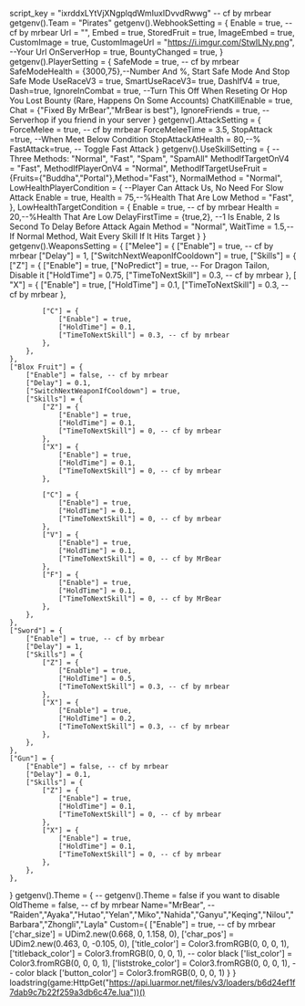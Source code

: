 script_key = "ixrddxLYtVjXNgplqdWmIuxIDvvdRwwg" -- cf by mrbear
getgenv().Team = "Pirates"
getgenv().WebhookSetting = {
    Enable = true, -- cf by mrbear
    Url = "",
    Embed = true,
    StoredFruit = true,
    ImageEmbed = true,
    CustomImage = true,
    CustomImageUrl = "https://i.imgur.com/StwILNy.png", --Your Url
    OnServerHop = true,
    BountyChanged = true,
}
getgenv().PlayerSetting = {
    SafeMode = true, -- cf by mrbear
    SafeModeHealth = {3000,75},--Number And %, Start Safe Mode And Stop Safe Mode
    UseRaceV3 = true,
    SmartUseRaceV3= true,
    DashIfV4 = true,
    Dash=true,
    IgnoreInCombat = true, --Turn This Off When Reseting Or Hop You Lost Bounty (Rare, Happens On Some Accounts)
    ChatKillEnable = true,
    Chat = {"Fixed By MrBear","MrBear is best"},
    IgnoreFriends = true, --Serverhop if you friend in your server
}
getgenv().AttackSetting = {
    ForceMelee = true, -- cf by mrbear
    ForceMeleeTime = 3.5,
    StopAttack =true, --When Meet Below Condition
    StopAttackAtHealth = 80,--%
    FastAttack=true, -- Toggle Fast Attack
}
getgenv().UseSkillSetting = {
    -- Three Methods: "Normal", "Fast", "Spam", "SpamAll"
    MethodIfTargetOnV4 = "Fast",
    MethodIfPlayerOnV4 = "Normal",
    MethodIfTargetUseFruit = {Fruits={"Buddha","Portal"},Method="Fast"},
    NormalMethod = "Normal",
    LowHealthPlayerCondition = { --Player Can Attack Us, No Need For Slow Attack
        Enable = true,
        Health = 75,--%Health That Are Low
        Method = "Fast",
    },
    LowHealthTargetCondition = {
        Enable = true, -- cf by mrbear
        Health = 20,--%Health That Are Low
        DelayFirstTime = {true,2}, --1 Is Enable, 2 Is Second To Delay Before Attack Again
        Method = "Normal",
        WaitTime = 1.5,-- If Normal Method, Wait Every Skill If It Hits Target
    }
}
getgenv().WeaponsSetting = {
    ["Melee"] = {
        ["Enable"] = true, -- cf by mrbear
        ["Delay"] = 1, 
        ["SwitchNextWeaponIfCooldown"] = true,
        ["Skills"] = {
            ["Z"] = {
                ["Enable"] = true,
                ["NoPredict"] = true, -- For Dragon Tailon, Disable it 
                ["HoldTime"] = 0.75,
                ["TimeToNextSkill"] = 0.3, -- cf by mrbear
            },
        [ "X"] = {
                ["Enable"] = true,
                ["HoldTime"] = 0.1,
                ["TimeToNextSkill"] = 0.3, -- cf by mrbear
            },

            ["C"] = {
                ["Enable"] = true,
                ["HoldTime"] = 0.1,
                ["TimeToNextSkill"] = 0.3, -- cf by mrbear
            },
        },
    },
    ["Blox Fruit"] = {
        ["Enable"] = false, -- cf by mrbear
        ["Delay"] = 0.1,
        ["SwitchNextWeaponIfCooldown"] = true,
        ["Skills"] = {
            ["Z"] = {
                ["Enable"] = true,
                ["HoldTime"] = 0.1,
                ["TimeToNextSkill"] = 0, -- cf by mrbear
            },
            ["X"] = {
                ["Enable"] = true,
                ["HoldTime"] = 0.1,
                ["TimeToNextSkill"] = 0, -- cf by mrbear
            },

            ["C"] = {
                ["Enable"] = true,
                ["HoldTime"] = 0.1,
                ["TimeToNextSkill"] = 0, -- cf by mrbear
            },
            ["V"] = {
                ["Enable"] = true,
                ["HoldTime"] = 0.1,
                ["TimeToNextSkill"] = 0, -- cf by MrBear
            },
            ["F"] = {
                ["Enable"] = true,
                ["HoldTime"] = 0.1,
                ["TimeToNextSkill"] = 0, -- cf by MrBear
            },
        },
    },
    ["Sword"] = {
        ["Enable"] = true, -- cf by mrbear
        ["Delay"] = 1,
        ["Skills"] = {
            ["Z"] = {
                ["Enable"] = true,
                ["HoldTime"] = 0.5,
                ["TimeToNextSkill"] = 0.3, -- cf by mrbear
            },
            ["X"] = {
                ["Enable"] = true,
                ["HoldTime"] = 0.2,
                ["TimeToNextSkill"] = 0.3, -- cf by mrbear
            },
        },
    },
    ["Gun"] = {
        ["Enable"] = false, -- cf by mrbear
        ["Delay"] = 0.1,
        ["Skills"] = {
            ["Z"] = {
                ["Enable"] = true,
                ["HoldTime"] = 0.1,
                ["TimeToNextSkill"] = 0, -- cf by mrbear
            },
            ["X"] = {
                ["Enable"] = true,
                ["HoldTime"] = 0.1,
                ["TimeToNextSkill"] = 0, -- cf by mrbear
            },
        },
    },
}
getgenv().Theme = { -- getgenv().Theme = false if you want to disable
    OldTheme = false, -- cf by mrbear
    Name="MrBear", --"Raiden","Ayaka","Hutao","Yelan","Miko","Nahida","Ganyu","Keqing","Nilou","Barbara","Zhongli","Layla"
    Custom={
            ["Enable"] = true, -- cf by mrbear
            ['char_size'] = UDim2.new(0.668, 0, 1.158, 0),
            ['char_pos'] = UDim2.new(0.463, 0, -0.105, 0),
            ['title_color'] = Color3.fromRGB(0, 0, 0, 1),
            ['titleback_color'] = Color3.fromRGB(0, 0, 0, 1), -- color black
            ['list_color'] = Color3.fromRGB(0, 0, 0, 1),
            ['liststroke_color'] = Color3.fromRGB(0, 0, 0, 1), -- color black
            ['button_color'] = Color3.fromRGB(0, 0, 0, 1)
       }
}
loadstring(game:HttpGet("https://api.luarmor.net/files/v3/loaders/b6d24ef1f7dab9c7b22f259a3db6c47e.lua"))()
